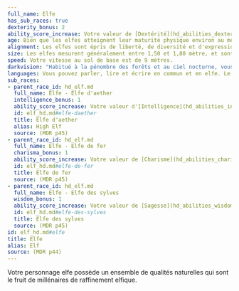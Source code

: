 ```yaml
---
full_name: Elfe
has_sub_races: true
dexterity_bonus: 2
ability_score_increase: Votre valeur de [Dextérité](hd_abilities_dexterity.md) augmente de 2.
age: Bien que les elfes atteignent leur maturité physique environ au même âge que les humains, ils considèrent qu'être un adulte dépasse ce simple aspect et prend en compte l'expérience de la vie. Un elfe se déclare généralement adulte vers 100 ans et choisit à ce moment-là son nom d'adulte. Les elfes peuvent vivre jusqu'à 750 ans.
alignment: Les elfes sont épris de liberté, de diversité et d'expression individuelle. C'est pourquoi ils tendent fortement vers les aspects les plus modérés du chaos. La liberté des autres a autant de valeur à leurs yeux que la leur et ils sont plutôt enclins à faire le bien. Les elfes de sang sont une exception. Leur exil les a rendus vicieux et dangereux et, en ce qui les concerne, ils sont plutôt enclins à faire le mal.
size: Les elfes mesurent généralement entre 1,50 et 1,80 mètre, et sont minces. Ils sont de taille moyenne.
speed: Votre vitesse au sol de base est de 9 mètres.
darkvision: "Habitué à la pénombre des forêts et au ciel nocturne, vous jouissez d'une vision supérieure dans l'obscurité et dans la lumière faible. Dans un rayon de 18 mètres, vous pouvez voir dans une zone de lumière faible comme s'il s'agissait d'une lumière vive et dans l'obscurité comme s'il s'agissait d'une lumière faible. Par contre, vous ne distinguez pas les couleurs dans l'obscurité, seulement des nuances de gris. "
languages: Vous pouvez parler, lire et écrire en commun et en elfe. Le langage des elfes est fluide, avec des intonations subtiles et une grammaire élaborée. La littérature elfique est riche et variée, et leurs chansons et poèmes sont populaires parmi les autres races. De nombreux bardes apprennent à parler elfe afin de pouvoir ajouter des ballades elfiques à leur répertoire.
sub_races:
- parent_race_id: hd_elf.md
  full_name: Elfe - Elfe d'aether
  intelligence_bonus: 1
  ability_score_increase: Votre valeur d'[Intelligence](hd_abilities_intelligence.md) augmente de 1.
  id: elf_hd.md#elfe-daether
  title: Elfe d'aether
  alias: High Elf
  source: (MDR p45)
- parent_race_id: hd_elf.md
  full_name: Elfe - Elfe de fer
  charisma_bonus: 1
  ability_score_increase: Votre valeur de [Charisme](hd_abilities_charisma.md) augmente de 1.
  id: elf_hd.md#elfe-de-fer
  title: Elfe de fer
  source: (MDR p45)
- parent_race_id: hd_elf.md
  full_name: Elfe - Elfe des sylves
  wisdom_bonus: 1
  ability_score_increase: Votre valeur de [Sagesse](hd_abilities_wisdom.md) augmente de 1.
  id: elf_hd.md#elfe-des-sylves
  title: Elfe des sylves
  source: (MDR p45)
id: elf_hd.md#elfe
title: Elfe
alias: Elf
source: (MDR p44)
---
```


Votre personnage elfe possède un ensemble de qualités naturelles qui sont le fruit de millénaires de raffinement elfique.

